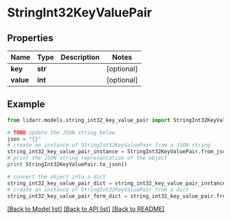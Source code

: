 # StringInt32KeyValuePair


## Properties
Name | Type | Description | Notes
------------ | ------------- | ------------- | -------------
**key** | **str** |  | [optional] 
**value** | **int** |  | [optional] 

## Example

```python
from lidarr.models.string_int32_key_value_pair import StringInt32KeyValuePair

# TODO update the JSON string below
json = "{}"
# create an instance of StringInt32KeyValuePair from a JSON string
string_int32_key_value_pair_instance = StringInt32KeyValuePair.from_json(json)
# print the JSON string representation of the object
print StringInt32KeyValuePair.to_json()

# convert the object into a dict
string_int32_key_value_pair_dict = string_int32_key_value_pair_instance.to_dict()
# create an instance of StringInt32KeyValuePair from a dict
string_int32_key_value_pair_form_dict = string_int32_key_value_pair.from_dict(string_int32_key_value_pair_dict)
```
[[Back to Model list]](../README.md#documentation-for-models) [[Back to API list]](../README.md#documentation-for-api-endpoints) [[Back to README]](../README.md)


